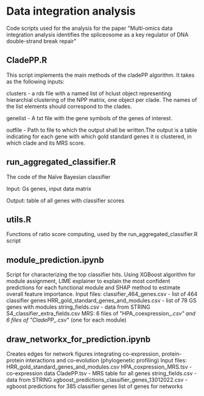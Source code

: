 # Data integration analysis
Code scripts used for the analysis for the paper
"Multi-omics data integration analysis identifies the spliceosome as a key regulator of DNA double-strand break repair"

## CladePP.R
This script implements the main methods of the cladePP algorithm.
It takes as the following inputs:

clusters - a rds file with a named list of hclust object representing hierarchial clustering of the NPP matrix, one object per clade. The names of the list elements should correspond to the clades.

genelist - A txt file with the gene symbols of the genes of interest.

outfile - Path to file to which the output shall be written.The output is a table indicating for each gene with which gold standard genes it is clustered,
in which clade and its MRS score.

## run_aggregated_classifier.R
The code of the Naïve Bayesian classifier

Input: Gs genes, input data matrix

Output: table of all genes with classifier scores

## utils.R
Functions of ratio score computing, used by the run_aggregated_classifier.R script

## module_prediction.ipynb
Script for characterizing the top classifier hits.
Using XGBoost algorithm for module assignment, LIME explainer to explain the most confident predictions for each functional module and SHAP method to estimate overall feature importance.
Input files: 
classifier_464_genes.csv - list of 464 classifier genes
HRR_gold_standard_genes_and_modules.csv - list of 78 GS genes with modules
string_fields.csv - data from STRING
S4_classifier_extra_fields.csv
MRS: 6 files of "HPA_coexpression_*.csv" and 6 files of "CladePP_*.csv" (one for each module)

## draw_networkx_for_prediction.ipynb
Creates edges for network figures integrating co-expression, protein-protein interactions and co-evolution (phylogenetic profiling)
Input files:
HRR_gold_standard_genes_and_modules.csv
HPA_coxpression_MRS.tsv - co-expression data
CladePP.tsv - MRS table for all genes
string_fields.csv - data from STRING
xgboost_predictions_classifier_genes_13012022.csv - xgboost predictions for 385 classifier genes
list of genes for networks
